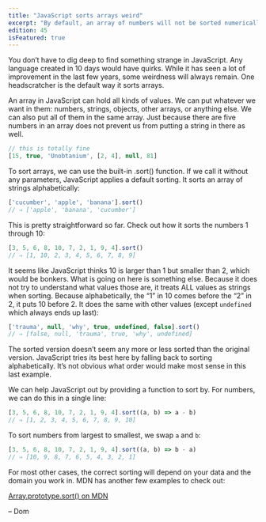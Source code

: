 ```yaml
---
title: "JavaScript sorts arrays weird"
excerpt: "By default, an array of numbers will not be sorted numerically."
edition: 45
isFeatured: true
---
```

You don’t have to dig deep to find something strange in JavaScript. Any language created in 10 days would have quirks. While it has seen a lot of improvement in the last few years, some weirdness will always remain. One headscratcher is the default way it sorts arrays.

An array in JavaScript can hold all kinds of values. We can put whatever we want in them: numbers, strings, objects, other arrays, or anything else. We can also put all of them in the same array. Just because there are five numbers in an array does not prevent us from putting a string in there as well.

```js
// this is totally fine
[15, true, 'Unobtanium', [2, 4], null, 81]
```

To sort arrays, we can use the built-in .sort() function. If we call it without any parameters, JavaScript applies a default sorting. It sorts an array of strings alphabetically:

```js
['cucumber', 'apple', 'banana'].sort()
// ⇒ ['apple', 'banana', 'cucumber']
```

This is pretty straightforward so far. Check out how it sorts the numbers 1 through 10:

```js
[3, 5, 6, 8, 10, 7, 2, 1, 9, 4].sort()
// ⇒ [1, 10, 2, 3, 4, 5, 6, 7, 8, 9]
```

It seems like JavaScript thinks 10 is larger than 1 but smaller than 2, which would be bonkers. What is going on here is something else. Because it does not try to understand what values those are, it treats ALL values as strings when sorting. Because alphabetically, the “1” in 10 comes before the “2” in 2, it puts 10 before 2. It does the same with other values (except `undefined` which always ends up last):

```js
['trauma', null, 'why', true, undefined, false].sort()
// ⇒ [false, null, 'trauma', true, 'why', undefined]
```

The sorted version doesn’t seem any more or less sorted than the original version. JavaScript tries its best here by falling back to sorting alphabetically. It’s not obvious what order would make most sense in this last example.

We can help JavaScript out by providing a function to sort by. For numbers, we can do this in a single line:

```js
[3, 5, 6, 8, 10, 7, 2, 1, 9, 4].sort((a, b) => a - b)
// ⇒ [1, 2, 3, 4, 5, 6, 7, 8, 9, 10]
```

To sort numbers from largest to smallest, we swap `a` and `b`:

```js
[3, 5, 6, 8, 10, 7, 2, 1, 9, 4].sort((a, b) => b - a)
// ⇒ [10, 9, 8, 7, 6, 5, 4, 3, 2, 1]
```

For most other cases, the correct sorting will depend on your data and the domain you work in. MDN has another few examples to check out:

[Array.prototype.sort() on MDN](https://developer.mozilla.org/en-US/docs/Web/JavaScript/Reference/Global_Objects/Array/sort)

– Dom
